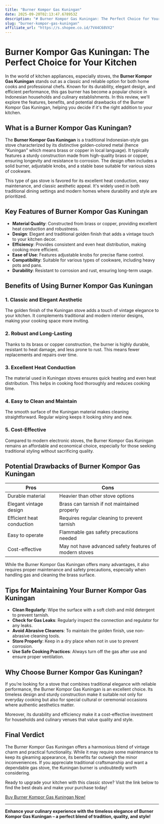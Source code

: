 ```yaml
---
title: "Burner Kompor Gas Kuningan"
date: 2025-09-20T02:13:47.678953Z
description: "# Burner Kompor Gas Kuningan: The Perfect Choice for Your Kitchen..."
slug: "burner-kompor-gas-kuningan"
affiliate_url: "https://s.shopee.co.id/7V44C68VX2"
---
```

# Burner Kompor Gas Kuningan: The Perfect Choice for Your Kitchen

In the world of kitchen appliances, especially stoves, the **Burner Kompor Gas Kuningan** stands out as a classic and reliable option for both home cooks and professional chefs. Known for its durability, elegant design, and efficient performance, this gas burner has become a popular choice in Indonesian households and culinary establishments. In this review, we'll explore the features, benefits, and potential drawbacks of the Burner Kompor Gas Kuningan, helping you decide if it's the right addition to your kitchen.

## What is a Burner Kompor Gas Kuningan?

The **Burner Kompor Gas Kuningan** is a traditional Indonesian-style gas stove characterized by its distinctive golden-colored metal (hence "Kuningan" which means brass or copper in local language). It typically features a sturdy construction made from high-quality brass or copper, ensuring longevity and resistance to corrosion. The design often includes a solid burner, adjustable knobs, and a stable base suitable for various sizes of cookware.

This type of gas stove is favored for its excellent heat conduction, easy maintenance, and classic aesthetic appeal. It's widely used in both traditional dining settings and modern homes where durability and style are prioritized.

## Key Features of Burner Kompor Gas Kuningan

- **Material Quality**: Constructed from brass or copper, providing excellent heat conduction and robustness.
- **Design**: Elegant and traditional golden finish that adds a vintage touch to your kitchen decor.
- **Efficiency**: Provides consistent and even heat distribution, making cooking more efficient.
- **Ease of Use**: Features adjustable knobs for precise flame control.
- **Compatibility**: Suitable for various types of cookware, including heavy pots and pans.
- **Durability**: Resistant to corrosion and rust, ensuring long-term usage.

## Benefits of Using Burner Kompor Gas Kuningan

### 1. Classic and Elegant Aesthetic

The golden finish of the Kuningan stove adds a touch of vintage elegance to your kitchen. It complements traditional and modern interior designs, making your cooking space more inviting.

### 2. Robust and Long-Lasting

Thanks to its brass or copper construction, the burner is highly durable, resistant to heat damage, and less prone to rust. This means fewer replacements and repairs over time.

### 3. Excellent Heat Conduction

The material used in Kuningan stoves ensures quick heating and even heat distribution. This helps in cooking food thoroughly and reduces cooking time.

### 4. Easy to Clean and Maintain

The smooth surface of the Kuningan material makes cleaning straightforward. Regular wiping keeps it looking shiny and new.

### 5. Cost-Effective

Compared to modern electronic stoves, the Burner Kompor Gas Kuningan remains an affordable and economical choice, especially for those seeking traditional styling without sacrificing quality.

## Potential Drawbacks of Burner Kompor Gas Kuningan

| Pros                         | Cons                                               |
|------------------------------|----------------------------------------------------|
| Durable material             | Heavier than other stove options                   |
| Elegant vintage design       | Brass can tarnish if not maintained properly    |
| Efficient heat conduction    | Requires regular cleaning to prevent tarnish    |
| Easy to operate             | Flammable gas safety precautions needed          |
| Cost-effective               | May not have advanced safety features of modern stoves |

While the Burner Kompor Gas Kuningan offers many advantages, it also requires proper maintenance and safety precautions, especially when handling gas and cleaning the brass surface.

## Tips for Maintaining Your Burner Kompor Gas Kuningan

- **Clean Regularly**: Wipe the surface with a soft cloth and mild detergent to prevent tarnish.
- **Check for Gas Leaks**: Regularly inspect the connection and regulator for any leaks.
- **Avoid Abrasive Cleaners**: To maintain the golden finish, use non-abrasive cleaning tools.
- **Store Properly**: Keep in a dry place when not in use to prevent corrosion.
- **Use Safe Cooking Practices**: Always turn off the gas after use and ensure proper ventilation.

## Why Choose Burner Kompor Gas Kuningan?

If you’re looking for a stove that combines traditional elegance with reliable performance, the Burner Kompor Gas Kuningan is an excellent choice. Its timeless design and sturdy construction make it suitable not only for everyday cooking but also for special cultural or ceremonial occasions where authentic aesthetics matter.

Moreover, its durability and efficiency make it a cost-effective investment for households and culinary venues that value quality and style.

## Final Verdict

The Burner Kompor Gas Kuningan offers a harmonious blend of vintage charm and practical functionality. While it may require some maintenance to keep its gleaming appearance, its benefits far outweigh the minor inconveniences. If you appreciate traditional craftsmanship and want a dependable gas stove, the Kuningan burner is undoubtedly worth considering.

Ready to upgrade your kitchen with this classic stove? Visit the link below to find the best deals and make your purchase today!

[Buy Burner Kompor Gas Kuningan Now!](https://s.shopee.co.id/7V44C68VX2)

---

**Enhance your culinary experience with the timeless elegance of Burner Kompor Gas Kuningan – a perfect blend of tradition, quality, and style!**